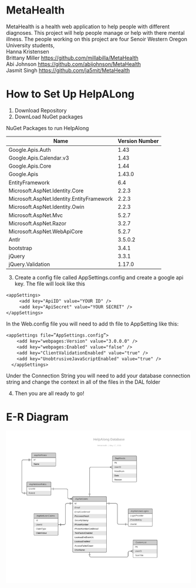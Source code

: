 # MetaHealth
MetaHealth is a health web application to help people with different diagnoses.
This project will help people manage or help with there mental illness.
The people working on this project are four Senoir Western Oregon University students,
<br/> 
Hanna Kristensen <br /> 
Brittany Miller 
https://github.com/millabilla/MetaHealth <br /> 
Abi Johnson
https://github.com/abijohnson/MetaHealth <br /> 
Jasmit Singh
https://github.com/ja5mit/MetaHealth <br /> 

# How to Set Up HelpALong
1. Download Repository
2. DownLoad NuGet packages

NuGet Packages to run HelpAlong

|Name| Version Number|
|------|-------------|
| Google.Apis.Auth | 1.43 |
| Google.Apis.Calendar.v3 | 1.43 |
| Google.Apis.Core | 1.44 |
| Google.Apis | 1.43.0 |
| EntityFramework | 6.4 |
| Microsoft.AspNet.Identity.Core | 2.2.3 |
| Microsoft.AspNet.Identity.EntityFramework | 2.2.3 |
| Microsoft.AspNet.Identity.Owin | 2.2.3 |
| Microsoft.AspNet.Mvc | 5.2.7 |
| Microsoft.AspNet.Razor | 3.2.7 |
| Microsoft.AspNet.WebApiCore | 5.2.7 |
| Antlr | 3.5.0.2 |
| bootstrap | 3.4.1 |
| jQuery | 3.3.1 |
| jQuery.Validation | 1.17.0 |


3. Create a config file called AppSettings.config and create a google api key. The file will look like this
```
<appSettings>
 	 <add key="ApiID" value="YOUR ID" />
 	 <add key="ApiSecret" value="YOUR SECRET" />
</appSettings>
```
In the Web.config file you will need to add th file to AppSetting like this:
```  
<appSettings file=”AppSettings.config”>
    <add key="webpages:Version" value="3.0.0.0" />
    <add key="webpages:Enabled" value="false" />
    <add key="ClientValidationEnabled" value="true" />
    <add key="UnobtrusiveJavaScriptEnabled" value="true" />
  </appSettings>
```

Under the Connection String you will need to add your database connection string and change the context in all of the files in the DAL folder

4. Then you are all ready to go!

# E-R Diagram
![E-R Diagram](/Team%20Info/E-R-Diagram.PNG)
